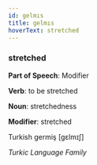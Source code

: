 ```yaml
---
id: gelmıs
title: gelmıs
hoverText: stretched
---
```


### stretched

**Part of Speech**: Modifier

**Verb**: to be stretched

**Noun**: stretchedness

**Modifier**: stretched

Turkish germiş [gɛlmɪʃ]

*Turkic Language Family*